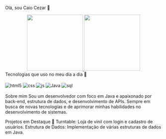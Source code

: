 Olá, sou Caio Cezar 👋
<div align="center"> <a href="https://github.com/CaioCezarRCosta"> <img height="180em" src="https://github-readme-stats.vercel.app/api?username=CaioCezarRCosta&show_icons=true&theme=dracula&include_all_commits=true&count_private=true"/> <img height="180em" src="https://github-readme-stats.vercel.app/api/top-langs/?username=CaioCezarRCosta&layout=compact&langs_count=7&theme=dracula"/> </a> </div>
Tecnologias que uso no meu dia a dia 🚀
<div style="display: inline_block"><br> <img align="center" alt="html5" src="https://img.shields.io/badge/HTML5-E34F26?style=for-the-badge&logo=html5&logoColor=white"/> <img align="center" alt="css" src="https://img.shields.io/badge/CSS3-1572B6?style=for-the-badge&logo=css3&logoColor=white"/> <img align="center" alt="js" src="https://img.shields.io/badge/JavaScript-F7DF1E?style=for-the-badge&logo=javascript&logoColor=black"/> <img align="center" alt="Java" src="https://img.shields.io/badge/Java-ED8B00?style=for-the-badge&logo=java&logoColor=white"/> <img align="center" alt="sql" src="https://img.shields.io/badge/MySQL-00000F?style=for-the-badge&logo=mysql&logoColor=white"/> </div><br/>
Sobre mim
Sou um desenvolvedor com foco em Java e apaixonado por back-end, estrutura de dados, e desenvolvimento de APIs. Sempre em busca de novas tecnologias e de aprimorar minhas habilidades no desenvolvimento de sistemas.

Projetos em Destaque 🌟
Turntable: Loja de vinil com login e cadastro de usuários.
Estrutura de Dados: Implementação de várias estruturas de dados em Java.
